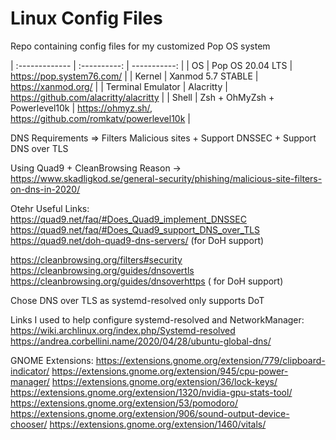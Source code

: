 # Linux Config Files
Repo containing config files for my customized Pop OS system

| :------------- | :----------: | -----------: |
| OS | Pop OS 20.04 LTS | https://pop.system76.com/ |
| Kernel | Xanmod 5.7 STABLE | https://xanmod.org/ |
| Terminal Emulator | Alacritty | https://github.com/alacritty/alacritty |
| Shell | Zsh + OhMyZsh + Powerlevel10k | https://ohmyz.sh/, https://github.com/romkatv/powerlevel10k |

DNS
Requirements => Filters Malicious sites + Support DNSSEC + Support DNS over TLS

Using Quad9 + CleanBrowsing
Reason -> https://www.skadligkod.se/general-security/phishing/malicious-site-filters-on-dns-in-2020/

Otehr Useful Links:
https://quad9.net/faq/#Does_Quad9_implement_DNSSEC
https://quad9.net/faq/#Does_Quad9_support_DNS_over_TLS
https://quad9.net/doh-quad9-dns-servers/ (for DoH support)

https://cleanbrowsing.org/filters#security
https://cleanbrowsing.org/guides/dnsovertls
https://cleanbrowsing.org/guides/dnsoverhttps ( for DoH support)

Chose DNS over TLS as systemd-resolved only supports DoT

Links I used to help configure systemd-resolved and NetworkManager:
https://wiki.archlinux.org/index.php/Systemd-resolved
https://andrea.corbellini.name/2020/04/28/ubuntu-global-dns/

GNOME Extensions:
https://extensions.gnome.org/extension/779/clipboard-indicator/
https://extensions.gnome.org/extension/945/cpu-power-manager/
https://extensions.gnome.org/extension/36/lock-keys/
https://extensions.gnome.org/extension/1320/nvidia-gpu-stats-tool/
https://extensions.gnome.org/extension/53/pomodoro/
https://extensions.gnome.org/extension/906/sound-output-device-chooser/
https://extensions.gnome.org/extension/1460/vitals/